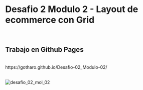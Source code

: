 <h1> Desafio 2 Modulo 2 - <strong> Layout de ecommerce con Grid</strong> </h1>
<br>
<h2> Trabajo en Github Pages</h2>
<br>
https://gotharo.github.io/Desafio-02_Modulo-02/ 
<br>
<br>

![desafio_02_mol_02](https://github.com/user-attachments/assets/7eda7c55-1e13-4572-8525-9d353a1b8b55)
